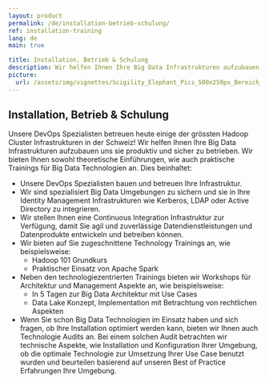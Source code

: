```yaml
---
layout: product
permalink: /de/installation-betrieb-schulung/
ref: installation-training
lang: de
main: true

title: Installation, Betrieb & Schulung
description: Wir helfen Ihnen Ihre Big Data Infrastrukturen aufzubauen und beim Betrreiben solcher Infrastrukturen. Wir bieten Ihnen sowohl theoretische Einführungen, wie auch praktische Trainings für Big Data Technologien an.
picture:
  url: /assets/img/vignettes/Scigility_Elephant_Pics_500x250px_Bereich_2.jpg
---
```


## Installation, Betrieb & Schulung

Unsere DevOps Spezialisten betreuen heute einige der grössten Hadoop Cluster Infrastrukturen in der Schweiz! Wir helfen Ihnen Ihre Big Data Infrastrukturen aufzubauen uns sie produktiv und sicher zu betrieben. Wir bieten Ihnen sowohl theoretische Einführungen, wie auch praktische Trainings für Big Data Technologien an. Dies beinhaltet:

- Unsere DevOps Spezialisten bauen und betreuen Ihre Infrastruktur.
- Wir sind spezialisiert Big Data Umgebungen zu sichern und sie in Ihre Identity Management Infrastrukturen wie Kerberos, LDAP oder Active Directory zu integrieren.
- Wir stellen Ihnen eine Continuous Integration Infrastruktur zur Verfügung, damit Sie agil und zuverlässige Datendienstleistungen und Datenprodukte entwickeln und betreiben können.
- Wir bieten auf Sie zugeschnittene Technology Trainings an, wie beispielsweise:
	- Hadoop 101 Grundkurs
	- Praktischer Einsatz von Apache Spark
- Neben den technologiezentrierten Trainings bieten wir Workshops für Architektur und Management Aspekte an, wie beispielsweise:
	- In 5 Tagen zur Big Data Architektur mit Use Cases
	- Data Lake Konzept, Implementation mit Betrachtung von rechtlichen Aspekten
- Wenn Sie schon Big Data Technologien im Einsatz haben und sich fragen, ob Ihre Installation optimiert werden kann, bieten wir Ihnen auch Technologie Audits an. Bei einem solchen Audit betrachten wir technische Aspekte, wie Installation und Konfiguration Ihrer Umgebung, ob die optimale Technologie zur Umsetzung Ihrer Use Case benutzt wurden und beurteilen basierend auf unseren Best of Practice Erfahrungen Ihre Umgebung.
